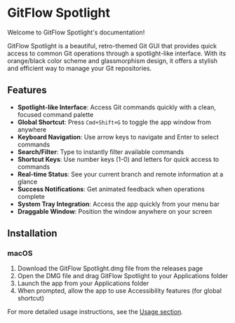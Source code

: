 # GitFlow Spotlight

Welcome to GitFlow Spotlight's documentation!

GitFlow Spotlight is a beautiful, retro-themed Git GUI that provides quick access to common Git operations through a spotlight-like interface. With its orange/black color scheme and glassmorphism design, it offers a stylish and efficient way to manage your Git repositories.

## Features

- **Spotlight-like Interface**: Access Git commands quickly with a clean, focused command palette
- **Global Shortcut**: Press `Cmd+Shift+G` to toggle the app window from anywhere
- **Keyboard Navigation**: Use arrow keys to navigate and Enter to select commands
- **Search/Filter**: Type to instantly filter available commands
- **Shortcut Keys**: Use number keys (1-0) and letters for quick access to commands
- **Real-time Status**: See your current branch and remote information at a glance
- **Success Notifications**: Get animated feedback when operations complete
- **System Tray Integration**: Access the app quickly from your menu bar
- **Draggable Window**: Position the window anywhere on your screen

## Installation

### macOS

1. Download the GitFlow Spotlight.dmg file from the releases page
2. Open the DMG file and drag GitFlow Spotlight to your Applications folder
3. Launch the app from your Applications folder
4. When prompted, allow the app to use Accessibility features (for global shortcut)

For more detailed usage instructions, see the [Usage section](usage.md).
